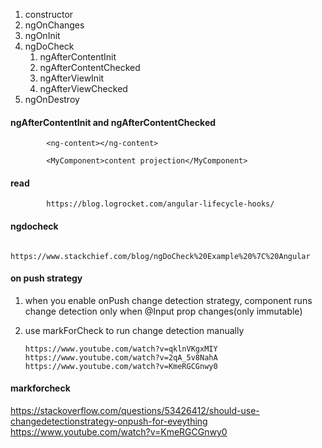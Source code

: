 1.  constructor
2.  ngOnChanges
3.  ngOnInit
4.  ngDoCheck
    1.  ngAfterContentInit
    2.  ngAfterContentChecked
    3.  ngAfterViewInit
    4.  ngAfterViewChecked
5.  ngOnDestroy



#### ngAfterContentInit and ngAfterContentChecked

                
            <ng-content></ng-content>
            
            <MyComponent>content projection</MyComponent>

#### read 

            https://blog.logrocket.com/angular-lifecycle-hooks/

#### ngdocheck

            https://www.stackchief.com/blog/ngDoCheck%20Example%20%7C%20Angular

#### on push strategy

1. when you enable onPush change detection strategy, component runs change detection only when @Input prop changes(only immutable)
2. use markForCheck to run change detection manually


       https://www.youtube.com/watch?v=qklnVKgxMIY
       https://www.youtube.com/watch?v=2qA_5v8NahA
       https://www.youtube.com/watch?v=KmeRGCGnwy0


#### markforcheck

https://stackoverflow.com/questions/53426412/should-use-changedetectionstrategy-onpush-for-eveything
https://www.youtube.com/watch?v=KmeRGCGnwy0
